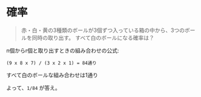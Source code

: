 # 確率

> 赤・白・黄の3種類のボールが3個ずつ入っている箱の中から、3つのボールを同時の取り出す。
> すべて白のボールになる確率は？

n個からr個と取り出すときの組み合わせの公式:

```
(9 x 8 x 7) / (3 x 2 x 1) = 84通り
```

すべて白のボールな組み合わせは1通り

よって、`1/84` が答え。

